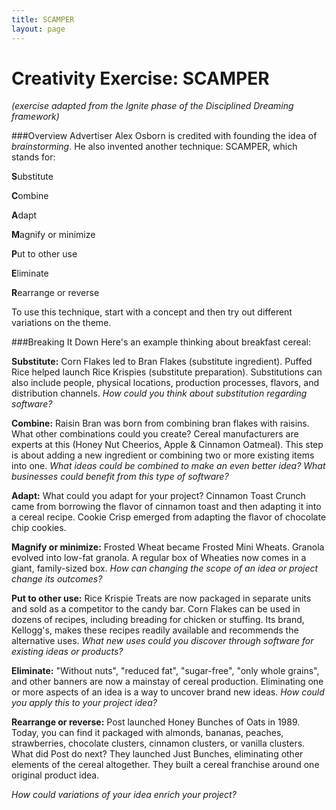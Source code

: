 ```yaml
---
title: SCAMPER
layout: page
---
```


# Creativity Exercise: SCAMPER

*(exercise adapted from the Ignite phase of the Disciplined Dreaming framework)*

###Overview
Advertiser Alex Osborn is credited with founding the idea of *brainstorming*. He also invented another technique: SCAMPER, which stands for:

**S**ubstitute

**C**ombine

**A**dapt

**M**agnify or minimize

**P**ut to other use

**E**liminate

**R**earrange or reverse

To use this technique, start with a concept and then try out different variations on the theme.

###Breaking It Down
Here's an example thinking about breakfast cereal:

**Substitute:** Corn Flakes led to Bran Flakes (substitute ingredient). Puffed Rice helped launch Rice Krispies (substitute preparation). Substitutions can also include people, physical locations, production processes, flavors, and distribution channels. *How could you think about substitution regarding software?*

**Combine:** Raisin Bran was born from combining bran flakes with raisins. What other combinations could you create? Cereal manufacturers are experts at this (Honey Nut Cheerios, Apple & Cinnamon Oatmeal). This step is about adding a new ingredient or combining two or more existing items into one. *What ideas could be combined to make an even better idea? What businesses could benefit from this type of software?*

**Adapt:** What could you adapt for your project? Cinnamon Toast Crunch came from borrowing the flavor of cinnamon toast and then adapting it into a cereal recipe. Cookie Crisp emerged from adapting the flavor of chocolate chip cookies.

**Magnify or minimize:** Frosted Wheat became Frosted Mini Wheats. Granola evolved into low-fat granola. A regular box of Wheaties now comes in a giant, family-sized box. *How can changing the scope of an idea or project change its outcomes?*

**Put to other use:** Rice Krispie Treats are now packaged in separate units and sold as a competitor to the candy bar. Corn Flakes can be used in dozens of recipes, including breading for chicken or stuffing. Its brand, Kellogg's, makes these recipes readily available and recommends the alternative uses. *What new uses could you discover through software for existing ideas or products?*

**Eliminate:** "Without nuts", "reduced fat", "sugar-free", "only whole grains", and other banners are now a mainstay of cereal production. Eliminating one or more aspects of an idea is a way to uncover brand new ideas. *How could you apply this to your project idea?*

**Rearrange or reverse:** Post launched Honey Bunches of Oats in 1989. Today, you can find it packaged with almonds, bananas, peaches, strawberries, chocolate clusters, cinnamon clusters, or vanilla clusters. What did Post do next? They launched Just Bunches, eliminating other elements of the cereal altogether. They built a cereal franchise around one original product idea. 

*How could variations of your idea enrich your project?*
